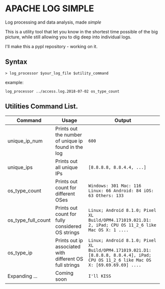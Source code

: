 # APACHE LOG SIMPLE

Log processing and data analysis, made *simple*

This is a utility tool that let you know in the shortest time possible of the big picture, while still allowing you to dig deep into individual logs.

I'll make this a pypl repository - working on it.

## Syntax

`> log_processor $your_log_file $utility_command`

example: 

`log_processor ../access.log.2018-07-02 os_type_count`

## Utilities Command List.

Command | Usage | Output
--- | --- | ---
unique_ip_num | Prints out the number of unique ip found in the log | `600`
unique_ips | Prints out all unique IPs | `[8.8.8.8, 8.8.4.4, ...]`
os_type_count | Prints out count for different OSes |  `Windows: 301 Mac: 116 Linux: 66 Android: 84 iOS: 63 Others: 133`
os_type_full_count | Prints out count for fully considered OS strings | `Linux; Android 8.1.0; Pixel XL Build/OPM4.171019.021.D1: 2, iPad; CPU OS 11_2_6 like Mac OS X: 1 ....`
os_type_ip | Prints out ip associated with different OS full strings | `Linux; Android 8.1.0; Pixel XL Build/OPM4.171019.021.D1: [8.8.8.8, 8.8.4.4], iPad; CPU OS 11_2_6 like Mac OS X: [69.69.69.69] ....`
Expanding ... | Coming soon | `I'll KISS`